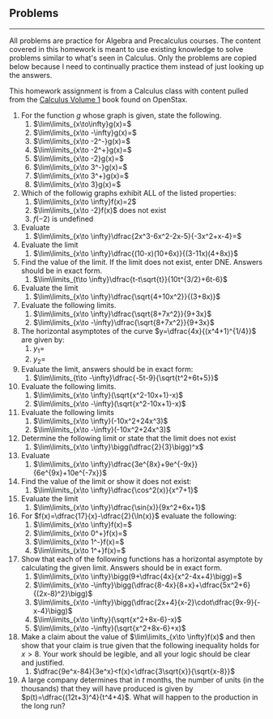 ## Problems
---

All problems are practice for Algebra and Precalculus courses. The content covered in this homework is meant to use existing knowledge to solve problems similar to what's seen in Calculus. Only the problems are copied below because I need to continually practice them instead of just looking up the answers.

This homework assignment is from a Calculus class with content pulled from the [Calculus Volume 1](https://openstax.org/details/books/calculus-volume-1) book found on OpenStax.

1. For the function $g$ whose graph is given, state the following.
	1. $\lim\limits_{x\to\infty}g(x)=$
	2. $\lim\limits_{x\to -\infty}g(x)=$
	3. $\lim\limits_{x\to -2^-}g(x)=$
	4. $\lim\limits_{x\to -2^+}g(x)=$
	5. $\lim\limits_{x\to -2}g(x)=$
	6. $\lim\limits_{x\to 3^-}g(x)=$
	7. $\lim\limits_{x\to 3^+}g(x)=$
	8. $\lim\limits_{x\to 3}g(x)=$
2. Which of the followig graphs exhibit ALL of the listed properties:
	1. $\lim\limits_{x\to \infty}f(x)=2$
	2. $\lim\limits_{x\to -2}f(x)$ does not exist
	3. $f(-2)$ is undefined
3. Evaluate
	1. $\lim\limits_{x\to \infty}\dfrac{2x^3-6x^2-2x-5}{-3x^2+x-4}=$
4. Evaluate the limit
	1. $\lim\limits_{x\to \infty}\dfrac{(10-x)(10+6x)}{(3-11x)(4+8x)}$
5. Find the value of the limit. If the limit does not exist, enter DNE. Answers should be in exact form.
	1. $\lim\limits_{t\to \infty}\dfrac{t-t\sqrt{t}}{10t^{3/2}+6t-6}$
6. Evaluate the limit
	1. $\lim\limits_{x\to \infty}\dfrac{\sqrt{4+10x^2}}{(3+8x)}$
7. Evaluate the following limits.
	1. $\lim\limits_{x\to \infty}\dfrac{\sqrt{8+7x^2}}{9+3x}$
	2. $\lim\limits_{x\to -\infty}\dfrac{\sqrt{8+7x^2}}{9+3x}$
8. The horizontal asymptotes of the curve $y=\dfrac{4x}{(x^4+1)^{1/4}}$ are given by:
	1. $y_1=$
	2. $y_2=$
9. Evaluate the limit, answers should be in exact form:
	1. $\lim\limits_{t\to -\infty}\dfrac{-5t-9}{\sqrt{t^2+6t+5}}$
10. Evaluate the following limits.
	1. $\lim\limits_{x\to \infty}(\sqrt{x^2-10x+1}-x)$
	2. $\lim\limits_{x\to -\infty}(\sqrt{x^2-10x+1}-x)$
11. Evaluate the following limits
	1. $\lim\limits_{x\to \infty}(-10x^2+24x^3)$
	2. $\lim\limits_{x\to -\infty}(-10x^2+24x^3)$
12. Determine the following limit or state that the limit does not exist
	1. $\lim\limits_{x\to \infty}\bigg(\dfrac{2}{3}\bigg)^x$
13. Evaluate
	1. $\lim\limits_{x\to \infty}\dfrac{3e^{8x}+9e^{-9x}}{6e^{9x}+10e^{-7x}}$
14. Find the value of the limit or show it does not exist:
	1. $\lim\limits_{x\to \infty}\dfrac{\cos^2(x)}{x^7+1}$
15. Evaluate the limit
	1. $\lim\limits_{x\to \infty}\dfrac{\sin(x)}{9x^2+6x+1}$
16. For $f(x)=\dfrac{17}{x}-\dfrac{2}{\ln(x)}$ evaluate the following:
	1. $\lim\limits_{x\to \infty}f(x)=$
	2. $\lim\limits_{x\to 0^+}f(x)=$
	3. $\lim\limits_{x\to 1^-}f(x)=$
	4. $\lim\limits_{x\to 1^+}f(x)=$
17. Show that each of the following functions has a horizontal asymptote by calculating the given limit. Answers should be in exact form.
	1. $\lim\limits_{x\to \infty}\bigg(9+\dfrac{4x}{x^2-4x+4}\bigg)=$
	2. $\lim\limits_{x\to -\infty}\bigg(\dfrac{8-4x}{8+x}+\dfrac{5x^2+6}{(2x-8)^2}\bigg)$
	3. $\lim\limits_{x\to -\infty}\bigg(\dfrac{2x+4}{x-2}\cdot\dfrac{9x-9}{-x-4}\bigg)$
	4. $\lim\limits_{x\to \infty}(\sqrt{x^2+8x-6}-x)$
	5. $\lim\limits_{x\to -\infty}(\sqrt{x^2+8x-6}+x)$
18. Make a claim about the value of $\lim\limits_{x\to \infty}f(x)$ and then show that your claim is true given that the following inequality holds for $x>8$. Your work should be legible, and all your logic should be clear and justified.
	1. $\dfrac{9e^x-84}{3e^x}<f(x)<\dfrac{3\sqrt{x}}{\sqrt{x-8}}$
19. A large company determines that in $t$ months, the number of units (in the thousands) that they will have produced is given by $p(t)=\dfrac{(12t+3)^4}{t^4+4}$. What will happen to the production in the long run?


